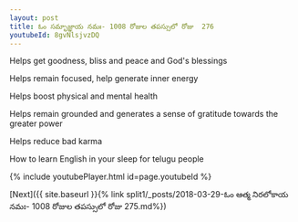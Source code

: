 ```yaml
---
layout: post
title: ఓం సమ్భాజ్ఞాయ నమః- 1008 రోజుల తపస్సులో రోజు  276
youtubeId: 8gvNlsjvzDQ
---
```

 
 
Helps get goodness, bliss and peace and God's blessings
 
Helps remain focused, help generate inner energy 
 
Helps boost physical and mental health 
 
Helps remain grounded and generates a sense of gratitude towards the greater power 
 
Helps reduce bad karma
 
How to learn English in your sleep for telugu people
 
 
 
 


{% include youtubePlayer.html id=page.youtubeId %}
 
[Next]({{ site.baseurl }}{% link split1/_posts/2018-03-29-ఓం ఆత్మ నిరలోకాయ నమః- 1008 రోజుల తపస్సులో రోజు  275.md%})
 
